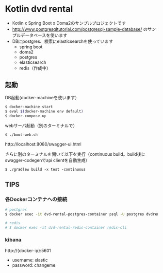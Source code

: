 # Kotlin dvd rental

- Kotlin x Spring Boot x Doma2のサンプルプロジェクトです
- http://www.postgresqltutorial.com/postgresql-sample-database/ のサンプルデータベースを使います
- DBにpostgres、検索にelasticsearchを使っています
  - spring boot
  - doma2
  - postgres
  - elasticsearch
  - redis（作成中）

## 起動

DB起動(docker-machineを使います）

```bash
$ docker-machine start
$ eval $(docker-machine env default)
$ docker-compose up
```

webサーバ起動（別のターミナルで）

```bash
$ ./boot-web.sh
```

http://localhost:8080/swagger-ui.html

さらに別のターミナルを開いて以下を実行（continuous build。build後にswagger-codegenでapi clientを自動生成）

```
$ ./gradlew build -x test -continuous
```

## TIPS

### 各Dockerコンテナへの接続

```bash
# postgres
$ docker exec -it dvd-rental-postgres-container psql -U postgres dvdrental

# redis
# $ docker exec -it dvd-rental-redis-container redis-cli
```

### kibana

http://{docker-ip}:5601

- username: elastic
- password: changeme
